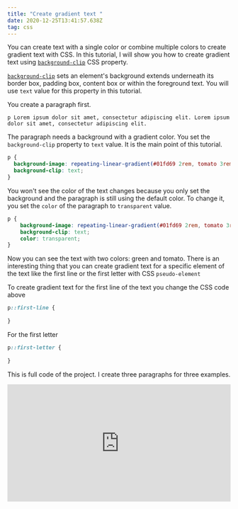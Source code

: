 ```yaml
---
title: "Create gradient text "
date: 2020-12-25T13:41:57.638Z
tag: css
---
```

You can create text with a single color or combine multiple colors to create gradient text with CSS. In this tutorial, I will show you how to create gradient text using [`background-clip`](https://developer.mozilla.org/en-US/docs/Web/CSS/background-clip) CSS property.

[`background-clip`](https://developer.mozilla.org/en-US/docs/Web/CSS/background-clip) sets an element's background extends underneath its border box, padding box, content box or within the foreground text. You will use `text` value for this property in this tutorial.

You create a paragraph first.

```pug
p Lorem ipsum dolor sit amet, consectetur adipiscing elit. Lorem ipsum dolor sit amet, consectetur adipiscing elit.
```

The paragraph needs a background with a gradient color. You set the `background-clip` property to `text` value. It is the main point of this tutorial.

```scss
p {
  background-image: repeating-linear-gradient(#01fd69 2rem, tomato 3rem);
  background-clip: text;
}
```

You won't see the color of the text changes because you only set the background and the paragraph is still using the default color. To change it, you set the `color` of the paragraph to `transparent` value.

```scss
p {
	background-image: repeating-linear-gradient(#01fd69 2rem, tomato 3rem);
	background-clip: text;
	color: transparent;
}
```

Now you can see the text with two colors: green and tomato. There is an interesting thing that you can create gradient text for a specific element of the text like the first line or the first letter with CSS `pseudo-element`

To create gradient text for the first line of the text you change the CSS code above

```scss
p::first-line {
	
}
```

For the first letter 

```scss
p::first-letter {
	
}
```

This is full code of the project. I create three paragraphs for three examples.

<iframe height="265" style="width: 100%;" scrolling="no" title="Gradient text" src="https://codepen.io/phongduong/embed/preview/KKgmMaV?height=265&theme-id=dark&default-tab=css,result" frameborder="no" loading="lazy" allowtransparency="true" allowfullscreen="true">
  See the Pen <a href='https://codepen.io/phongduong/pen/KKgmMaV'>Gradient text</a> by Phong Duong
  (<a href='https://codepen.io/phongduong'>@phongduong</a>) on <a href='https://codepen.io'>CodePen</a>.
</iframe>